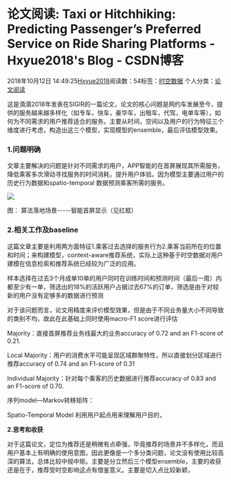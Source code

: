 # 论文阅读: Taxi or Hitchhiking: Predicting Passenger’s Preferred Service on Ride Sharing Platforms - Hxyue2018's Blog - CSDN博客





2018年10月12日 14:49:25[Hxyue2018](https://me.csdn.net/Super_Json)阅读数：54标签：[时空数据](https://so.csdn.net/so/search/s.do?q=时空数据&t=blog)
个人分类：[论文阅读](https://blog.csdn.net/Super_Json/article/category/8116129)









> 
这是滴滴2018年发表在SIGIR的一篇论文，论文的核心问题是网约车发展至今，提供的服务越来越多样化（如专车，快车，豪华车，出租车，代驾，电单车等），如何为不同需求的用户推荐适合的服务。主要从时间，空间以及用户的行为特征三个维度进行考虑，构造出这三个模型，实现模型的ensemble，最后评估模型效果。


### **1.问题明确**

文章主要解决的问题是针对不同需求的用户，APP智能的在首屏展现其所需服务，降低乘客多次滑动寻找服务的时间消耗，提升用户体验。因为模型主要通过用户的历史行为数据和spatio-temporal 数据预测乘客所需的服务。

![](https://img-blog.csdn.net/20181013155854741?watermark/2/text/aHR0cHM6Ly9ibG9nLmNzZG4ubmV0L1N1cGVyX0pzb24=/font/5a6L5L2T/fontsize/400/fill/I0JBQkFCMA==/dissolve/70)

图： 算法落地场景-----智能首屏显示（见红框）

### **2.相关工作及baseline**

这篇文章主要是利用两方面特征1.乘客过去选择的服务行为2.乘客当前所在的位置和时间；来构建模型，context-aware推荐系统，实际上这种基于时空数据对用户建模在信息检索和推荐系统已经较为广泛的应用。



样本选择在过去3个月成单10单的用户同时在训练时间和预测时间（最后一周）内都至少有一单，筛选出的18%的活跃用户占据过去67%的订单，筛选是由于对较新的用户没有足够多的数据进行预测

对于该问题而言，论文用精度来评价模型效果，但是由于不同业务量大小不同导致的类别不均，故此在此基础上同时使用macro-F1 score进行评估

Majority：直接首屏推荐业务线最大的业务accuracy of 0.72 and an F1-score of 0.21.

Local Majority：用户的消费水平可能呈现区域群聚特性，所以直接划分区域进行推荐accuracy of 0.74 and an F1-score of 0.31

Individual Majority：针对每个乘客的历史数据进行推荐accuracy of 0.83 and an F1-score of 0.70.

序列model—Markov转移矩阵：

Spatio-Temporal Model 利用用户起点用来理解用户目的，

**2.思考和收获**

对于这篇论文，定位为推荐还是稍微有点牵强，毕竟推荐的场景并不多样化，而且用户基本上有明确的使用意图，因此更像是一个多分类问题，论文没有使用比较高深的算法，总体比较中规中矩。主要是分立然后三个模型ensemble，主要的收获还是在于，推荐受时空影响这点有借鉴意义。主要是切入点比较新颖，



